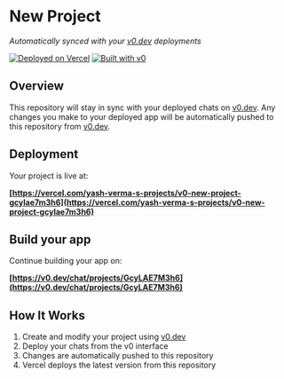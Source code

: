 # New Project

*Automatically synced with your [v0.dev](https://v0.dev) deployments*

[![Deployed on Vercel](https://img.shields.io/badge/Deployed%20on-Vercel-black?style=for-the-badge&logo=vercel)](https://vercel.com/yash-verma-s-projects/v0-new-project-gcylae7m3h6)
[![Built with v0](https://img.shields.io/badge/Built%20with-v0.dev-black?style=for-the-badge)](https://v0.dev/chat/projects/GcyLAE7M3h6)

## Overview

This repository will stay in sync with your deployed chats on [v0.dev](https://v0.dev).
Any changes you make to your deployed app will be automatically pushed to this repository from [v0.dev](https://v0.dev).

## Deployment

Your project is live at:

**[https://vercel.com/yash-verma-s-projects/v0-new-project-gcylae7m3h6](https://vercel.com/yash-verma-s-projects/v0-new-project-gcylae7m3h6)**

## Build your app

Continue building your app on:

**[https://v0.dev/chat/projects/GcyLAE7M3h6](https://v0.dev/chat/projects/GcyLAE7M3h6)**

## How It Works

1. Create and modify your project using [v0.dev](https://v0.dev)
2. Deploy your chats from the v0 interface
3. Changes are automatically pushed to this repository
4. Vercel deploys the latest version from this repository
